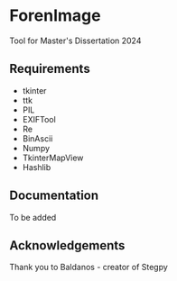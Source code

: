 # ForenImage
Tool for Master's Dissertation 2024
## Requirements
- tkinter
- ttk
- PIL
- EXIFTool
- Re
- BinAscii
- Numpy
- TkinterMapView
- Hashlib
## Documentation
To be added

## Acknowledgements
Thank you to Baldanos - creator of Stegpy